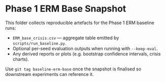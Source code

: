 # Phase 1 ERM Base Snapshot

This folder collects reproducible artefacts for the Phase 1 ERM baseline runs:

- `ERM_base_crisis.csv` — aggregate table emitted by `scripts/run_baseline.py`.
- Optional per-seed evaluation outputs when running with `--keep-eval`.
- Any derived reports or plots (e.g. bootstrap confidence intervals, crisis charts).

Use `git tag baseline-erm-base` once the snapshot is finalised so downstream experiments can reference it.
